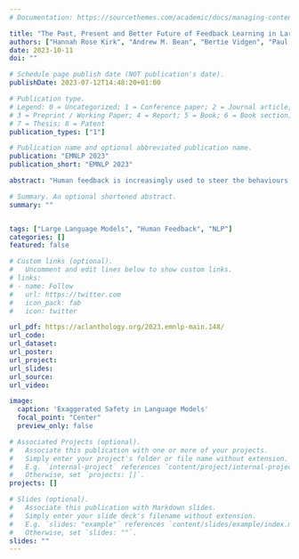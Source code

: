 ```yaml
---
# Documentation: https://sourcethemes.com/academic/docs/managing-content/

title: "The Past, Present and Better Future of Feedback Learning in Large Language Models for Subjective Human Preferences and Values"
authors: ["Hannah Rose Kirk", "Andrew M. Bean", "Bertie Vidgen", "Paul Röttger", "Scott A. Hale"]
date: 2023-10-11
doi: ""

# Schedule page publish date (NOT publication's date).
publishDate: 2023-07-12T14:48:20+01:00

# Publication type.
# Legend: 0 = Uncategorized; 1 = Conference paper; 2 = Journal article;
# 3 = Preprint / Working Paper; 4 = Report; 5 = Book; 6 = Book section;
# 7 = Thesis; 8 = Patent
publication_types: ["1"]

# Publication name and optional abbreviated publication name.
publication: "EMNLP 2023"
publication_short: "EMNLP 2023"

abstract: "Human feedback is increasingly used to steer the behaviours of Large Language Models (LLMs). However, it is unclear how to collect and incorporate feedback in a way that is efficient, effective and unbiased, especially for highly subjective human preferences and values. In this paper, we survey existing approaches for learning from human feedback, drawing on 95 papers primarily from the ACL and arXiv repositories. First, we summarise the past, pre-LLM trends for integrating human feedback into language models. Second, we give an overview of present techniques and practices, as well as the motivations for using feedback; conceptual frameworks for defining values and preferences; and how feedback is collected and from whom. Finally, we encourage a better future of feedback learning in LLMs by raising five unresolved conceptual and practical challenges."

# Summary. An optional shortened abstract.
summary: ""


tags: ["Large Language Models", "Human Feedback", "NLP"]
categories: []
featured: false

# Custom links (optional).
#   Uncomment and edit lines below to show custom links.
# links:
# - name: Follow
#   url: https://twitter.com
#   icon_pack: fab
#   icon: twitter

url_pdf: https://aclanthology.org/2023.emnlp-main.148/
url_code: 
url_dataset:
url_poster:
url_project:
url_slides:
url_source:
url_video:

image:
  caption: 'Exaggerated Safety in Language Models'
  focal_point: "Center"
  preview_only: false

# Associated Projects (optional).
#   Associate this publication with one or more of your projects.
#   Simply enter your project's folder or file name without extension.
#   E.g. `internal-project` references `content/project/internal-project/index.md`.
#   Otherwise, set `projects: []`.
projects: []

# Slides (optional).
#   Associate this publication with Markdown slides.
#   Simply enter your slide deck's filename without extension.
#   E.g. `slides: "example"` references `content/slides/example/index.md`.
#   Otherwise, set `slides: ""`.
slides: ""
---
```


